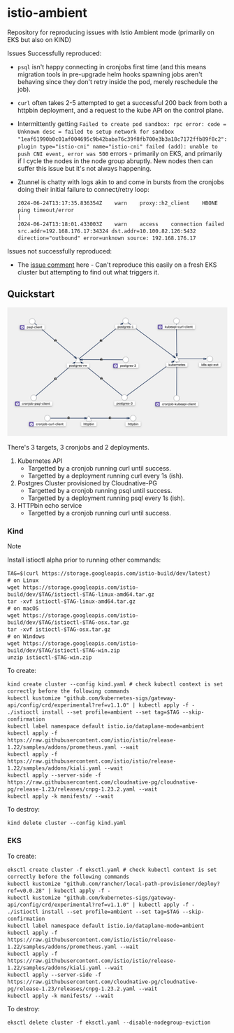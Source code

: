 # istio-ambient

Repository for reproducing issues with Istio Ambient mode (primarily on EKS but also on KIND)

Issues Successfully reproduced:

- `psql` isn't happy connecting in cronjobs first time (and this means migration tools in pre-upgrade helm hooks spawning jobs aren't behaving since they don't retry inside the pod, merely reschedule the job).
- `curl` often takes 2-5 attempted to get a successful 200 back from both a httpbin deployment, and a request to the kube API on the control plane.
- Intermittently getting `Failed to create pod sandbox: rpc error: code = Unknown desc = failed to setup network for sandbox "1eaf61990b0c01af004695c9b42baba76c39f8fb700e3b3a18c7172ffb89f8c2": plugin type="istio-cni" name="istio-cni" failed (add): unable to push CNI event, error was 500` errors - primarily on EKS, and primarily if I cycle the nodes in the node group abruptly. New nodes then can suffer this issue but it's not always happening.
- Ztunnel is chatty with logs akin to and come in bursts from the cronjobs doing their initial failure to connect/retry loop:

    ``` none
    2024-06-24T13:17:35.836354Z    warn    proxy::h2_client    HBONE ping timeout/error                                                                                                                                                                                                                                                                                                   │
    2024-06-24T13:18:01.433003Z    warn    access    connection failed    src.addr=192.168.176.17:34324 dst.addr=10.100.82.126:5432 direction="outbound" error=unknown source: 192.168.176.17  
    ```

Issues not successfully reproduced:

- The [issue comment](https://github.com/istio/istio/issues/51622#issuecomment-2185148236) here - Can't reproduce this easily on a fresh EKS cluster but attempting to find out what triggers it.

## Quickstart

![kiali diagram](kiali.png)

There's 3 targets, 3 cronjobs and 2 deployments.

1. Kubernetes API
   - Targetted by a cronjob running curl until success.
   - Targetted by a deployment running curl every 1s (ish).
1. Postgres Cluster provisioned by Cloudnative-PG
   - Targetted by a cronjob running psql until success.
   - Targetted by a deployment running psql every 1s (ish).
1. HTTPbin echo service
   - Targetted by a cronjob running curl until success.

### Kind

> [!NOTE]
> Install istioctl alpha prior to running other commands:
>
> ``` shell
> TAG=$(curl https://storage.googleapis.com/istio-build/dev/latest)
> # on Linux
> wget https://storage.googleapis.com/istio-build/dev/$TAG/istioctl-$TAG-linux-amd64.tar.gz
> tar -xvf istioctl-$TAG-linux-amd64.tar.gz
> # on macOS
> wget https://storage.googleapis.com/istio-build/dev/$TAG/istioctl-$TAG-osx.tar.gz
> tar -xvf istioctl-$TAG-osx.tar.gz
> # on Windows
> wget https://storage.googleapis.com/istio-build/dev/$TAG/istioctl-$TAG-win.zip
> unzip istioctl-$TAG-win.zip
> ```

To create:

``` shell
kind create cluster --config kind.yaml # check kubectl context is set correctly before the following commands
kubectl kustomize "github.com/kubernetes-sigs/gateway-api/config/crd/experimental?ref=v1.1.0" | kubectl apply -f -
./istioctl install --set profile=ambient --set tag=$TAG --skip-confirmation
kubectl label namespace default istio.io/dataplane-mode=ambient
kubectl apply -f https://raw.githubusercontent.com/istio/istio/release-1.22/samples/addons/prometheus.yaml --wait
kubectl apply -f https://raw.githubusercontent.com/istio/istio/release-1.22/samples/addons/kiali.yaml --wait
kubectl apply --server-side -f https://raw.githubusercontent.com/cloudnative-pg/cloudnative-pg/release-1.23/releases/cnpg-1.23.2.yaml --wait
kubectl apply -k manifests/ --wait
```

To destroy:

``` shell
kind delete cluster --config kind.yaml
```

### EKS

To create:

``` shell
eksctl create cluster -f eksctl.yaml # check kubectl context is set correctly before the following commands
kubectl kustomize "github.com/rancher/local-path-provisioner/deploy?ref=v0.0.28" | kubectl apply -f -
kubectl kustomize "github.com/kubernetes-sigs/gateway-api/config/crd/experimental?ref=v1.1.0" | kubectl apply -f -
./istioctl install --set profile=ambient --set tag=$TAG --skip-confirmation
kubectl label namespace default istio.io/dataplane-mode=ambient
kubectl apply -f https://raw.githubusercontent.com/istio/istio/release-1.22/samples/addons/prometheus.yaml --wait
kubectl apply -f https://raw.githubusercontent.com/istio/istio/release-1.22/samples/addons/kiali.yaml --wait
kubectl apply --server-side -f https://raw.githubusercontent.com/cloudnative-pg/cloudnative-pg/release-1.23/releases/cnpg-1.23.2.yaml --wait
kubectl apply -k manifests/ --wait
```

To destroy:

``` shell
eksctl delete cluster -f eksctl.yaml --disable-nodegroup-eviction
```
